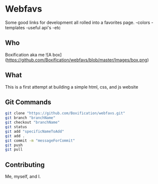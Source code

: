 # Webfavs
Some good links for development all rolled into a favorites page.
 -colors
 -templates
 -useful api's
 -etc

## Who
Boxification aka me
![A box] (https://github.com/Boxification/webfavs/blob/master/Images/box.png)

## What
This is a first attempt at building a simple html, css, and js website

## Git Commands
```bash
git clone "https://github.com/Boxification/webfavs.git"
git branch "branchName"
git checkout "branchName"
git status
git add "specificNameToAdd"
git add .
git commit -m "messageForCommit"
git push
git pull
```
## Contributing
Me, myself, and I.
